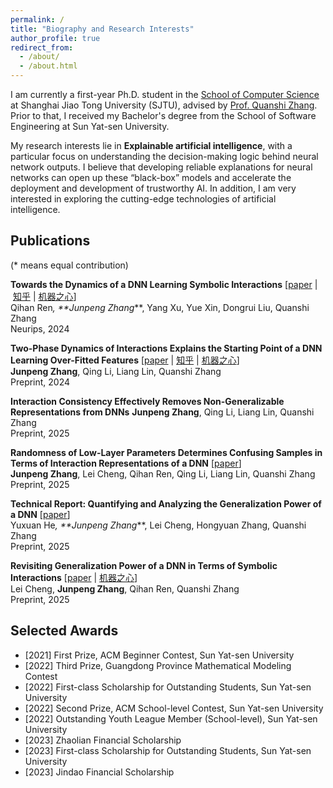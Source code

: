 ```yaml
---
permalink: /
title: "Biography and Research Interests"
author_profile: true
redirect_from: 
  - /about/
  - /about.html
---
```


I am currently a first-year Ph.D. student in the [School of Computer Science](https://www.cs.sjtu.edu.cn/) at Shanghai Jiao Tong University (SJTU), advised by [Prof. Quanshi Zhang](http://qszhang.com). Prior to that, I received my Bachelor's degree from the School of Software Engineering at Sun Yat-sen University.

My research interests lie in **Explainable artificial intelligence**, with a particular focus on understanding the decision-making logic behind neural network outputs. I believe that developing reliable explanations for neural networks can open up these “black-box” models and accelerate the deployment and development of trustworthy AI. In addition, I am very interested in exploring the cutting-edge technologies of artificial intelligence.


## Publications
(* means equal contribution)

**Towards the Dynamics of a DNN Learning Symbolic Interactions** [[paper](https://proceedings.neurips.cc/paper_files/paper/2024/hash/5aa96d1caa0d0b99d534b67df06be2ff-Abstract-Conference.html)&nbsp;|&nbsp;[知乎](https://zhuanlan.zhihu.com/p/711281443)&nbsp;|&nbsp;[机器之心](https://mp.weixin.qq.com/s/MEzYIk2Ztll6fr1gyZUQXg)]  
Qihan Ren<sup>*</sup>, **Junpeng Zhang<sup>*</sup>**, Yang Xu, Yue Xin, Dongrui Liu, Quanshi Zhang
<br>
Neurips, 2024


**Two-Phase Dynamics of Interactions Explains the Starting Point of a DNN Learning Over-Fitted Features** [[paper](https://arxiv.org/abs/2405.10262)&nbsp;|&nbsp;[知乎](https://zhuanlan.zhihu.com/p/711281443)&nbsp;|&nbsp;[机器之心](https://mp.weixin.qq.com/s/MEzYIk2Ztll6fr1gyZUQXg)]  
**Junpeng Zhang**, Qing Li, Liang Lin, Quanshi Zhang
<br>
Preprint, 2024


**Interaction Consistency Effectively Removes Non-Generalizable Representations from DNNs**
**Junpeng Zhang**, Qing Li, Liang Lin, Quanshi Zhang
<br>
Preprint, 2025


**Randomness of Low-Layer Parameters Determines Confusing Samples in Terms of Interaction Representations of a DNN** [[paper](https://arxiv.org/abs/2502.08625)]  
**Junpeng Zhang**, Lei Cheng, Qihan Ren, Qing Li, Liang Lin, Quanshi Zhang
<br>
Preprint, 2025


**Technical Report: Quantifying and Analyzing the Generalization Power of a DNN** [[paper](https://arxiv.org/abs/2505.06993)]  
Yuxuan He<sup>*</sup>, **Junpeng Zhang<sup>*</sup>**, Lei Cheng, Hongyuan Zhang, Quanshi Zhang
<br>
Preprint, 2025


**Revisiting Generalization Power of a DNN in Terms of Symbolic Interactions** [[paper](https://arxiv.org/abs/2502.10162)&nbsp;|&nbsp;[机器之心](https://mp.weixin.qq.com/s/qhOqtiwnDNQhn7AWASEOJw?poc_token=HG90emijqonay4dZnsX7OB0UBaePjRv_OaoX4kaX)]  
Lei Cheng, **Junpeng Zhang**, Qihan Ren, Quanshi Zhang
<br>
Preprint, 2025



## Selected Awards
* [2021] First Prize, ACM Beginner Contest, Sun Yat-sen University  
* [2022] Third Prize, Guangdong Province Mathematical Modeling Contest  
* [2022] First-class Scholarship for Outstanding Students, Sun Yat-sen University  
* [2022] Second Prize, ACM School-level Contest, Sun Yat-sen University
* [2022] Outstanding Youth League Member (School-level), Sun Yat-sen University  
* [2023] Zhaolian Financial Scholarship  
* [2023] First-class Scholarship for Outstanding Students, Sun Yat-sen University  
* [2023] Jindao Financial Scholarship  

